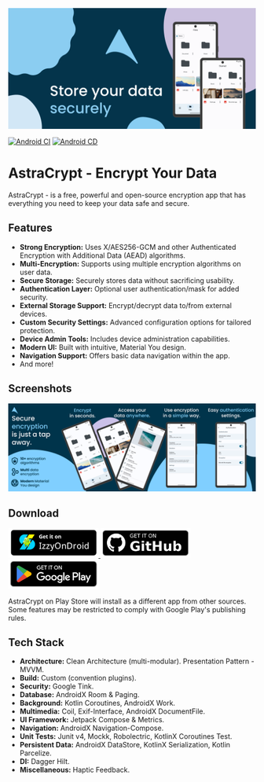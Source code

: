 <picture>
    <source media="(prefers-color-scheme: dark)" srcset="docs/assets/feature_graphic.png">
    <img alt="Feature Graphic" src="docs/assets/feature_graphic.png">
</picture>

[![Android CI](https://github.com/gromif/AstraCrypt/actions/workflows/pull_request.yml/badge.svg)](https://github.com/gromif/AstraCrypt/actions/workflows/pull_request.yml)
[![Android CD](https://github.com/gromif/AstraCrypt/actions/workflows/push.yml/badge.svg)](https://github.com/gromif/AstraCrypt/actions/workflows/push.yml)

# AstraCrypt - Encrypt Your Data

AstraCrypt - is a free, powerful and open-source encryption app that has everything you need to keep your data safe and secure.
## Features
-    **Strong Encryption:** Uses X/AES256-GCM and other Authenticated Encryption with Additional Data (AEAD) algorithms.
-    **Multi-Encryption:** Supports using multiple encryption algorithms on user data.
-    **Secure Storage:** Securely stores data without sacrificing usability.
-    **Authentication Layer:** Optional user authentication/mask for added security.
-    **External Storage Support:** Encrypt/decrypt data to/from external devices.
-    **Custom Security Settings:** Advanced configuration options for tailored protection.
-    **Device Admin Tools:** Includes device administration capabilities.
-    **Modern UI:** Built with intuitive, Material You design.
-    **Navigation Support:** Offers basic data navigation within the app.
-    And more!
## Screenshots
<picture>
    <source media="(prefers-color-scheme: dark)" srcset="docs/assets/screenshots.png">
    <img alt="Screenshots" src="docs/assets/screenshots.png">
</picture>

## Download
<p align="left">
  <a href="https://apt.izzysoft.de/fdroid/index/apk/com.nevidimka655.astracrypt">
    <picture>
      <source media="(prefers-color-scheme: dark)" srcset="docs/assets/badge_izzy-on-droid.png" height="60">
      <img alt="Get it on IzzyOnDroid" src="docs/assets/badge_izzy-on-droid.png" height="60">
    </picture>
  </a>
  <a href="https://github.com/gromif/AstraCrypt/releases/latest">
    <picture>
      <source media="(prefers-color-scheme: dark)" srcset="docs/assets/badge-github.png" height="60">
      <img alt="Get it on GitHub" src="docs/assets/badge-github.png" height="60">
    </picture>
  </a>
  <a href="https://play.google.com/store/apps/details?id=com.nevidimka655.astracrypt">
    <picture>
      <source media="(prefers-color-scheme: dark)" srcset="docs/assets/badge-google-play.png" height="60">
      <img alt="Get it on Google Play" src="docs/assets/badge-google-play.png" height="60">
    </picture>
  </a>
</p>
AstraCrypt on Play Store will install as a different app from other sources. Some features may be restricted to comply with Google Play's publishing rules.

## Tech Stack
-    **Architecture:** Clean Architecture (multi-modular). Presentation Pattern - MVVM.
-    **Build:** Custom (convention plugins).
-    **Security:** Google Tink.
-    **Database:** AndroidX Room & Paging.
-    **Background:** Kotlin Coroutines, AndroidX Work.
-    **Multimedia:** Coil, Exif-Interface, AndroidX DocumentFile.
-    **UI Framework:** Jetpack Compose & Metrics.
-    **Navigation:** AndroidX Navigation-Compose.
-    **Unit Tests:** Junit v4, Mockk, Robolectric, KotlinX Coroutines Test.
-    **Persistent Data:** AndroidX DataStore, KotlinX Serialization, Kotlin Parcelize.
-    **DI:** Dagger Hilt.
-    **Miscellaneous:** Haptic Feedback.
